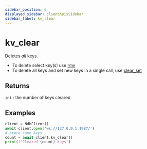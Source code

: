 ```yaml
---
sidebar_position: 6
displayed_sidebar: clientApisSidebar
sidebar_label: kv_clear
---
```


# kv_clear
Deletes _all_ keys.


- To delete select key(s) use [rmv](./Rmv)
- To delete all keys and set new keys in a single call, use [clear_set](./Clear_Set)


## Returns
`int` : the number of keys cleared


## Examples


```py
client = NdbClient()
await client.open('ws://127.0.0.1:1987/')
# store some keys
count = await client.kv_clear()
print(f'Cleared {count} keys')
```